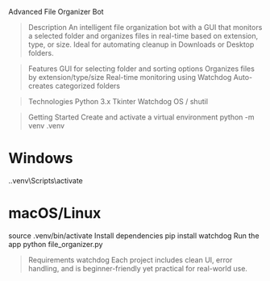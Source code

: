 Advanced File Organizer Bot

>Description
An intelligent file organization bot with a GUI that monitors a selected folder and organizes files in real-time
based on extension, type, or size. Ideal for automating cleanup in Downloads or Desktop folders.

>Features
GUI for selecting folder and sorting options
Organizes files by extension/type/size
Real-time monitoring using Watchdog
Auto-creates categorized folders

>Technologies
Python 3.x
Tkinter
Watchdog
OS / shutil

>Getting Started
Create and activate a virtual environment
python -m venv .venv
# Windows
.\.venv\Scripts\activate
# macOS/Linux
source .venv/bin/activate
Install dependencies
pip install watchdog
Run the app
python file_organizer.py

>Requirements
watchdog
Each project includes clean UI, error handling, and is beginner-friendly yet practical for real-world use.
